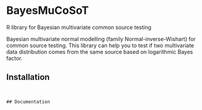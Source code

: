 # BayesMuCoSoT
R library for Bayesian multivariate common source testing

Bayesian multivariate normal modelling (family Normal-inverse-Wishart) for common source testing. This library can help you to test if two multivariate data distribution comes from the same source based on logarithmic Bayes factor. 

## Installation

```devtools::install_github()'''


## Documentation
